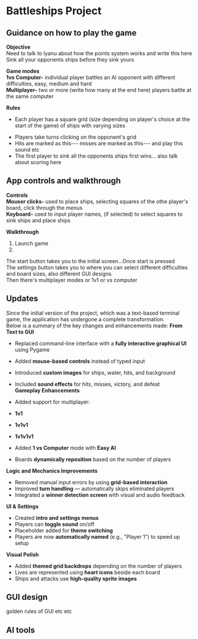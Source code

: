 # Battleships Project
## Guidance on how to play the game
**Objective**  
Need to talk to Iyanu about how the points system works and write this here  
Sink all your opponents ships before they sink yours  
  
**Game modes**  
**1vs Computer-** individual player battles an AI opponent with different difficulties, easy, medium and hard  
**Multiplayer-** two or more (write how many at the end here) players battle at the same computer  
  
**Rules**    
 * Each player has a square grid (size depending on player's choice at the start of the game) of ships with varying sizes
 - Players take turns clicking on the opponent's grid
 - Hits are marked as this--- misses are marked as this--- and play this sound etc
 - The first player to sink all the opponents ships first wins... also talk about scoring here
   
## App controls and walkthrough
**Controls**  
**Mouser clicks-** used to place ships, selecting squares of the othe player's board, click through the menus  
**Keyboard-** used to input player names, (if selected) to select squares to sink ships and place ships  
  
**Walkthrough**
1. Launch game
2. 

The start button takes you to the initial screen...Once start is pressed  
The settings button takes you to where you can select different difficulties and board sizes, also different GUI designs  
Then there's multiplayer modes or 1v1 or vs computer  

## Updates
Since the initial version of the project, which was a text-based terminal game, the application has undergone a complete transformation.  
Below is a summary of the key changes and enhancements made:
**From Text to GUI**
 - Replaced command-line interface with a **fully interactive graphical UI** using Pygame
 - Added **mouse-based controls** instead of typed input
 - Introduced **custom images** for ships, water, hits, and background
 - Included **sound effects** for hits, misses, victory, and defeat  
**Gameplay Enhancements**
  
 - Added support for multiplayer:
 - **1v1**
 - **1v1v1**
 - **1v1v1v1**
     
 - Added **1 vs Computer** mode with **Easy AI**
 - Boards **dynamically reposition** based on the number of players
  
**Logic and Mechanics Improvements**
 - Removed manual input errors by using **grid-based interaction**
 - Improved **turn handling** — automatically skips eliminated players
 - Integrated a **winner detection screen** with visual and audio feedback
  
**UI & Settings**
 - Created **intro and settings menus**
 - Players can **toggle sound** on/off
 - Placeholder added for **theme switching**
 - Players are now **automatically named** (e.g., "Player 1") to speed up setup
   
**Visual Polish**
 - Added **themed grid backdrops** depending on the number of players
 - Lives are represented using **heart icons** beside each board
 - Ships and attacks use **high-quality sprite images**  

## GUI design
golden rules of GUI etc etc

## AI tools
